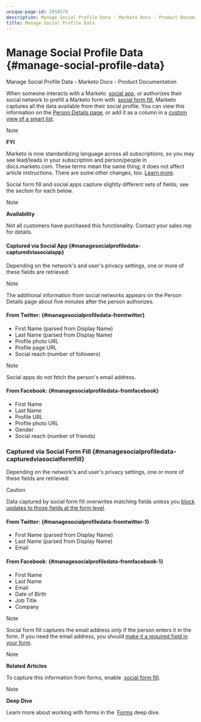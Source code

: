 ```yaml
---
unique-page-id: 2950578
description: Manage Social Profile Data - Marketo Docs - Product Documentation
title: Manage Social Profile Data
---
```


# Manage Social Profile Data {#manage-social-profile-data}

Manage Social Profile Data - Marketo Docs - Product Documentation

When someone interacts with a Marketo&nbsp; [social app](../../../../../welcome-to-marketo-docs/product-docs/demand-generation/social/configuring-social-actions/customize-social-app-button.md), or authorizes their social network to prefill a Marketo form with&nbsp; [social form fill](../../../../../welcome-to-marketo-docs/product-docs/demand-generation/forms/form-actions/enable-social-form-fill-on-a-form.md), Marketo captures all the data available from their social profile. You can view this information on the [Person Details page](http://docs.marketo.com/display/DOCS/Using+the+Person+Detail+Page), or add it as a column in a [custom view of a smart list](http://docs.marketo.com/display/DOCS/Create+and+Change+Views+for+Lists+and+Smart+List).

>[!NOTE]
>
>**FYI**
>
>Marketo is now standardizing language across all subscriptions, so you may see lead/leads in your subscription and person/people in docs.marketo.com. These terms mean the same thing; it does not affect article instructions. There are some other changes, too. [Learn more](http://docs.marketo.com/display/DOCS/Updates+to+Marketo+Terminology).

Social form fill and social apps capture slightly different sets of fields; see the section for each below.

>[!NOTE]
>
>**Availability**
>
>Not all customers have purchased this functionality. Contact your sales rep for details.

#### Captured via Social App {#managesocialprofiledata-capturedviasocialapp}

Depending on the network's and user's privacy settings, one or more of these fields are retrieved:

>[!NOTE]
>
>The additional information from social networks appears on the Person Details page about five minutes after the person authorizes.

#### From Twitter: {#managesocialprofiledata-fromtwitter}

* First Name (parsed from Display Name)
* Last Name (parsed from Display Name)
* Profile photo URL
* Profile page URL
* Social reach (number of followers)

>[!NOTE]
>
>Social apps do not fetch the person's email address.

#### From Facebook: {#managesocialprofiledata-fromfacebook}

* First Name
* Last Name
* Profile URL
* Profile photo URL
* Gender
* Social reach (number of friends)

### Captured via Social Form Fill {#managesocialprofiledata-capturedviasocialformfill}

Depending on the network's and user's privacy settings, one or more of these fields are retrieved:

>[!CAUTION]
>
>Data captured by social form fill overwrites matching fields unless you [block updates to those fields at the form level](../../../../../welcome-to-marketo-docs/product-docs/administration/field-management/block-updates-to-a-field.md).

####  From Twitter: {#managesocialprofiledata-fromtwitter-1}

* First Name (parsed from Display Name)
* Last Name (parsed from Display Name)
* Email

#### From Facebook: {#managesocialprofiledata-fromfacebook-1}

* First Name
* Last Name
* Email
* Date of Birth
* Job Title
* Company

>[!NOTE]
>
>Social form fill captures the email address *only* if the person enters it in the form. If you need the email address, you should [make it a required field in your form](../../../../../welcome-to-marketo-docs/product-docs/demand-generation/forms/creating-a-form/make-a-form-field-required.md).

>[!NOTE]
>
>**Related Articles**
>
>To capture this information from forms, enable&nbsp; [social form fill](../../../../../welcome-to-marketo-docs/product-docs/demand-generation/forms/form-actions/enable-social-form-fill-on-a-form.md).

>[!NOTE]
>
>**Deep Dive**
>
>Learn more about working with forms in the&nbsp; [Forms](../../../../../welcome-to-marketo-docs/product-docs/demand-generation/forms.md)&nbsp;deep dive.

